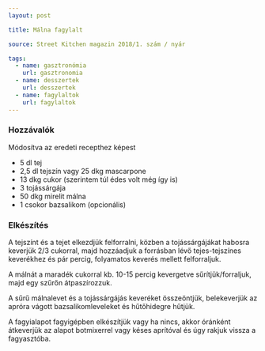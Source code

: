 ```yaml
---
layout: post

title: Málna fagylalt

source: Street Kitchen magazin 2018/1. szám / nyár

tags:
  - name: gasztronómia
    url: gasztronomia
  - name: desszertek
    url: desszertek
  - name: fagylaltok
    url: fagylaltok
---
```


### Hozzávalók
Módosítva az eredeti recepthez képest

 - 5 dl tej
 - 2,5 dl tejszín vagy 25 dkg mascarpone
 - 13 dkg cukor (szerintem túl édes volt még így is)
 - 3 tojássárgája
 - 50 dkg mirelit málna
 - 1 csokor bazsalikom (opcionális)


### Elkészítés
A tejszínt és a tejet elkezdjük felforralni, közben a tojássárgájákat habosra 
 keverjük 2/3 cukorral, majd hozzáadjuk a forrásban lévő tejes-tejszínes 
 keverékhez és pár percig, folyamatos keverés mellett felforraljuk.

A málnát a maradék cukorral kb. 10-15 percig kevergetve sűrítjük/forraljuk, majd 
 egy szűrőn átpaszírozzuk.

A sűrű málnalevet és a tojássárgájás keveréket összeöntjük, belekeverjük az
 apróra vágott bazsalikomleveleket és hűtőhidegre hűtjük.

A fagyialapot fagyigépben elkészítjük vagy ha nincs, akkor óránként átkeverjük
 az alapot botmixerrel vagy késes aprítóval és úgy rakjuk vissza a fagyasztóba.
